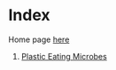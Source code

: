 # Index
Home page [here](https://github.com/JAMPS657/Personal_Projects)

1. [Plastic Eating Microbes](https://github.com/JAMPS657/Personal_Projects/tree/main/Research/Microbial%20Ecology)

